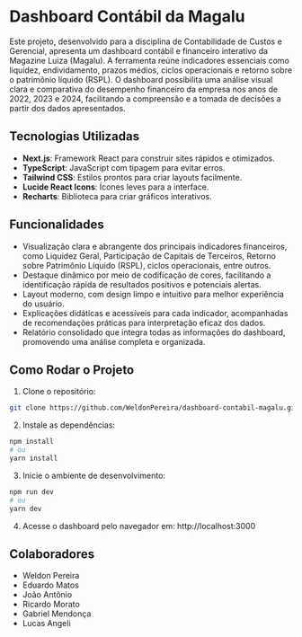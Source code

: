 # Dashboard Contábil da Magalu

Este projeto, desenvolvido para a disciplina de Contabilidade de Custos e Gerencial, apresenta um dashboard contábil e financeiro interativo da Magazine Luiza (Magalu). A ferramenta reúne indicadores essenciais como liquidez, endividamento, prazos médios, ciclos operacionais e retorno sobre o patrimônio líquido (RSPL). O dashboard possibilita uma análise visual clara e comparativa do desempenho financeiro da empresa nos anos de 2022, 2023 e 2024, facilitando a compreensão e a tomada de decisões a partir dos dados apresentados.

## Tecnologias Utilizadas

- **Next.js**: Framework React para construir sites rápidos e otimizados.  
- **TypeScript**: JavaScript com tipagem para evitar erros.  
- **Tailwind CSS**: Estilos prontos para criar layouts facilmente.  
- **Lucide React Icons**: Ícones leves para a interface.  
- **Recharts**: Biblioteca para criar gráficos interativos.

## Funcionalidades

- Visualização clara e abrangente dos principais indicadores financeiros, como Liquidez Geral, Participação de Capitais de Terceiros, Retorno sobre Patrimônio Líquido (RSPL), ciclos operacionais, entre outros.
- Destaque dinâmico por meio de codificação de cores, facilitando a identificação rápida de resultados positivos e potenciais alertas.
- Layout moderno, com design limpo e intuitivo para melhor experiência do usuário.
- Explicações didáticas e acessíveis para cada indicador, acompanhadas de recomendações práticas para interpretação eficaz dos dados.
- Relatório consolidado que integra todas as informações do dashboard, promovendo uma análise completa e organizada.

## Como Rodar o Projeto

1. Clone o repositório:
```bash
git clone https://github.com/WeldonPereira/dashboard-contabil-magalu.git
```
2. Instale as dependências:
```bash
npm install
# ou
yarn install
```
3. Inicie o ambiente de desenvolvimento:
```bash
npm run dev
# ou
yarn dev
```
4. Acesse o dashboard pelo navegador em: http://localhost:3000

## Colaboradores

- Weldon Pereira  
- Eduardo Matos  
- João Antônio
- Ricardo Morato  
- Gabriel Mendonça  
- Lucas Angeli
